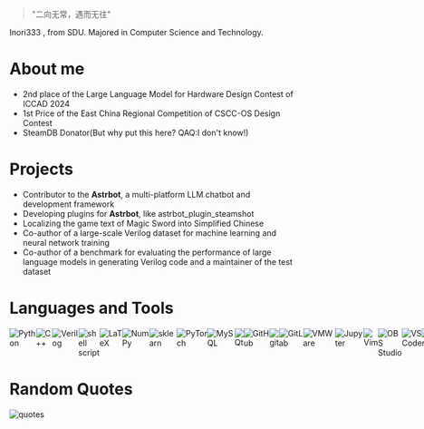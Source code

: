 > "二向无常，遇而无往"

Inori333 , from SDU. Majored in Computer Science and Technology.
# About me
- 2nd place of the Large Language Model for Hardware Design Contest of ICCAD 2024
- 1st Price of the East China Regional Competition of CSCC-OS Design Contest
- SteamDB Donator(But why put this here? QAQ:I don't know!)
# Projects
- Contributor to the **Astrbot**, a multi-platform LLM chatbot and development framework
- Developing plugins for **Astrbot**, like astrbot_plugin_steamshot
- Localizing the game text of Magic Sword into Simplified Chinese
- Co-author of a large-scale Verilog dataset for machine learning and neural network training
- Co-author of a benchmark for evaluating the performance of large language models in generating Verilog code and a maintainer of the test dataset
# Languages and Tools
<div style="display: flex;">
<img alt="Python" src="https://img.shields.io/badge/-Python-ffbc03?&logo=Python&style=for-the-badge" />
<img alt="C++" src="https://img.shields.io/badge/-C++-00599C?&logo=c%2b%2b&style=for-the-badge" />
<img alt="Verilog" src="https://img.shields.io/badge/verilog-EE3626?style=for-the-badge">
<img alt="shell script" src="https://img.shields.io/badge/shell_script-%23121011.svg?style=for-the-badge&logo=gnu-bash&logoColor=white">
<img alt="LaTeX" src="https://img.shields.io/badge/latex-%23008080.svg?style=for-the-badge&logo=latex&logoColor=white">
<img alt="NumPy" src="https://img.shields.io/badge/numpy-%23013243.svg?&style=for-the-badge&logo=numpy&logoColor=white">
<img alt="sklearn" src="https://img.shields.io/badge/scikit_learn-F7931E?style=for-the-badge&logo=scikit-learn&logoColor=white">
<img alt="PyTorch" src="https://img.shields.io/badge/PyTorch-%23EE4C2C.svg?&style=for-the-badge&logo=PyTorch&logoColor=white">
<img alt="MySQL" src="https://img.shields.io/badge/MySQL-005C84?style=for-the-badge&logo=mysql&logoColor=white">
<img alt="Qt" src="https://img.shields.io/badge/-Qt-96E466?&logo=Qt&style=for-the-badge&logoColor=41CD52" />
<img alt="GitHub" src="https://img.shields.io/badge/github-%23121011.svg?style=for-the-badge&logo=github&logoColor=white" />
<img alt="git" src="https://img.shields.io/badge/-Git-F05032?&style=for-the-badge&logo=git&logoColor=white" />
<img alt="GitLab" src="https://img.shields.io/badge/gitlab-%23181717.svg?style=for-the-badge&logo=gitlab&logoColor=orange">
<img alt="VMWare" src="https://img.shields.io/badge/-VMWare-F38B00?&logo=VMWare&logoColor=607078&style=for-the-badge" />
<img alt="Jupyter" src="https://img.shields.io/badge/jupyter-%23FA0F00.svg?style=for-the-badge&logo=jupyter&logoColor=white">
<img alt="Vim" src="https://img.shields.io/badge/-Vim-019833?&logo=Vim&style=for-the-badge" />
<img alt="OBS Studio" src="https://img.shields.io/badge/obs%20studio-%23181717.svg?style=for-the-badge&logo=obsstudio&logoColor=white">
<img alt="VS Code" src="https://img.shields.io/static/v1?style=for-the-badge&message=VS+Code&color=007ACC&logo=Visual+Studio+Code&logoColor=FFFFFF&label=">
<img alt="PyCharm" src="https://img.shields.io/badge/pycharm-143?style=for-the-badge&logo=pycharm&logoColor=black&color=black&labelColor=green">
<img alt="Keil" src="https://img.shields.io/badge/-Keil-598373?&logo=Arm%20Keil&logoColor=394049&style=for-the-badge" />
<img alt="Anaconda" src="https://img.shields.io/badge/-Anaconda-67B042?&style=for-the-badge&logo=Anaconda&logoColor=white">
<img alt="Docker" src="https://img.shields.io/badge/-Docker-46a2f1?&style=for-the-badge&logo=docker&logoColor=white" />
<img alt="Linux" src="https://img.shields.io/badge/Linux-FCC624?style=for-the-badge&logo=linux&logoColor=black">
<img alt="Ubuntu" src="https://img.shields.io/badge/Ubuntu-E95420?style=for-the-badge&logo=ubuntu&logoColor=white">
<img alt="SteamOS" src="https://img.shields.io/badge/SteamOS-32667F?style=for-the-badge&logo=steamdeck&logoColor=1A9FFF">
<img alt="Android" src="https://img.shields.io/badge/Android-3DDC84?style=for-the-badge&logo=android&logoColor=white">
<img alt="Windows" src="https://img.shields.io/badge/Windows-0078D6?style=for-the-badge&logo=windows&logoColor=white">
<img alt="Windows Terminal" src="https://img.shields.io/badge/windows%20terminal-4D4D4D?style=for-the-badge&logo=windows%20terminal&logoColor=white">
</div>

# Random Quotes
<img alt="quotes" src="https://quotes-github-readme.vercel.app/api?type=horizontal&theme=radical">
